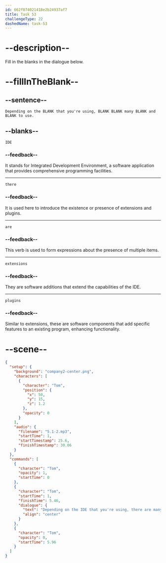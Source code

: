```yaml
---
id: 662f074021418e2b24937af7
title: Task 53
challengeType: 22
dashedName: task-53
---
```


<!-- (Audio) Tom: Depending on the IDE that you're using, there are many extensions and plugins to use. -->

# --description--

Fill in the blanks in the dialogue below.

# --fillInTheBlank--

## --sentence--

`Depending on the BLANK that you're using, BLANK BLANK many BLANK and BLANK to use.`

## --blanks--

`IDE`

### --feedback--

It stands for Integrated Development Environment, a software application that provides comprehensive programming facilities.

---

`there`

### --feedback--

It is used here to introduce the existence or presence of extensions and plugins.

---

`are`

### --feedback--

This verb is used to form expressions about the presence of multiple items.

---

`extensions`

### --feedback--

They are software additions that extend the capabilities of the IDE.

---

`plugins`

### --feedback--

Similar to extensions, these are software components that add specific features to an existing program, enhancing functionality.

# --scene--

```json
{
  "setup": {
    "background": "company2-center.png",
    "characters": [
      {
        "character": "Tom",
        "position": {
          "x": 50,
          "y": 15,
          "z": 1.2
        },
        "opacity": 0
      }
    ],
    "audio": {
      "filename": "5.1-2.mp3",
      "startTime": 1,
      "startTimestamp": 25.6,
      "finishTimestamp": 30.06
    }
  },
  "commands": [
    {
      "character": "Tom",
      "opacity": 1,
      "startTime": 0
    },
    {
      "character": "Tom",
      "startTime": 1,
      "finishTime": 5.46,
      "dialogue": {
        "text": "Depending on the IDE that you're using, there are many extensions and plugins to use.",
        "align": "center"
      }
    },
    {
      "character": "Tom",
      "opacity": 0,
      "startTime": 5.96
    }
  ]
}
```
